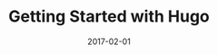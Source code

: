 ---
title: Getting Started with Hugo
linktitle:
description:
date: 2017-02-01
publishdate: 2017-02-01
lastmod: 2017-02-01
weight:
draft: false
slug:
aliases: []
notes:
---